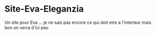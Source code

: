 # Site-Eva-Eleganzia
Un site pour Eva ... je ne sais pas encore ce qui doit etre a l'interieur mais bon on verra d'ici peu
